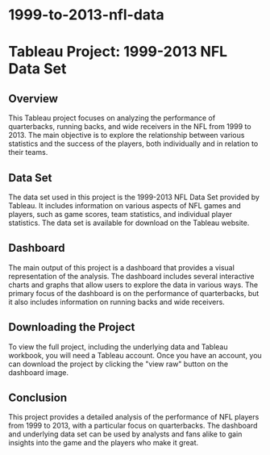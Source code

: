 # 1999-to-2013-nfl-data
# Tableau Project: 1999-2013 NFL Data Set
## Overview
This Tableau project focuses on analyzing the performance of quarterbacks, running backs, and wide receivers in the NFL from 1999 to 2013. The main objective is to explore the relationship between various statistics and the success of the players, both individually and in relation to their teams.

## Data Set
The data set used in this project is the 1999-2013 NFL Data Set provided by Tableau. It includes information on various aspects of NFL games and players, such as game scores, team statistics, and individual player statistics. The data set is available for download on the Tableau website.

## Dashboard
The main output of this project is a dashboard that provides a visual representation of the analysis. The dashboard includes several interactive charts and graphs that allow users to explore the data in various ways. The primary focus of the dashboard is on the performance of quarterbacks, but it also includes information on running backs and wide receivers.

## Downloading the Project
To view the full project, including the underlying data and Tableau workbook, you will need a Tableau account. Once you have an account, you can download the project by clicking the "view raw" button on the dashboard image.

## Conclusion
This project provides a detailed analysis of the performance of NFL players from 1999 to 2013, with a particular focus on quarterbacks. The dashboard and underlying data set can be used by analysts and fans alike to gain insights into the game and the players who make it great.
